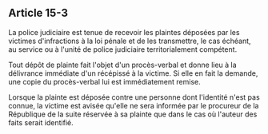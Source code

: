 Article 15-3
----
La police judiciaire est tenue de recevoir les plaintes déposées par les
victimes d'infractions à la loi pénale et de les transmettre, le cas échéant, au
service ou à l'unité de police judiciaire territorialement compétent.

Tout dépôt de plainte fait l'objet d'un procès-verbal et donne lieu à la
délivrance immédiate d'un récépissé à la victime. Si elle en fait la demande,
une copie du procès-verbal lui est immédiatement remise.

Lorsque la plainte est déposée contre une personne dont l'identité n'est pas
connue, la victime est avisée qu'elle ne sera informée par le procureur de la
République de la suite réservée à sa plainte que dans le cas où l'auteur des
faits serait identifié.
